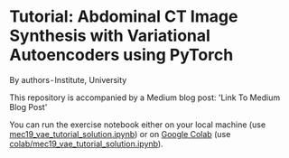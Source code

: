 # Tutorial: Abdominal CT Image Synthesis with Variational Autoencoders using PyTorch
By authors - Institute, University

This repository is accompanied by a Medium blog post: 'Link To Medium Blog Post'

You can run the exercise notebook either on your local machine (use [mec19_vae_tutorial_solution.ipynb](mec19_vae_tutorial_solution.ipynb)) or on [Google Colab](https://colab.research.google.com/notebooks/welcome.ipynb) (use [colab/mec19_vae_tutorial_solution.ipynb](colab/mec19_vae_tutorial_solution.ipynb)).
